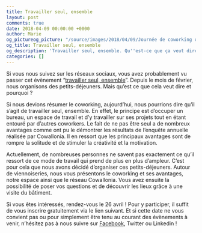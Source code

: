 ```yaml
---
title: Travailler seul, ensemble
layout: post
comments: true
date: 2018-04-09 00:00:00 +0000
author: Marie
og_pictureog_picture: "/source/images/2018/04/09/Journée de coworking offerte(1).png"
og_title: Travailler seul, ensemble
og_description: 'Travailler seul, ensemble. Qu''est-ce que ça veut dire ? '
categories: []
---
```

Si vous nous suivez sur les réseaux sociaux, vous avez probablement vu passer cet évènement “[travailler seul, ensemble](https://www.facebook.com/events/637510609942179/)”. Depuis le mois de février, nous organisons des petits-déjeuners. Mais qu’est ce que cela veut dire et pourquoi ?

<!--more-->

Si nous devions résumer le coworking, aujourd’hui, nous pourrions dire qu’il s’agit de travailler seul, ensemble. En effet, le principe est d’occuper un bureau, un espace de travail et d’y travailler sur ses projets tout en étant entouré par d’autres coworkers. Le fait de ne pas être seul a de nombreux avantages comme ont pu le démontrer les résultats de l’enquête annuelle réalisée par Cowallonia. Il en ressort que les principaux avantages sont de rompre la solitude et de stimuler la créativité et la motivation.

Actuellement, de nombreuses personnes ne savent pas exactement ce qu’il ressort de ce mode de travail qui prend de plus en plus d’ampleur. C’est pour cela que nous avons décidé d’organiser ces petits-déjeuners. Autour de viennoiseries, nous vous présentons le coworking et ses avantages, notre espace ainsi que le réseau Cowallonia. Vous avez ensuite la possibilité de poser vos questions et de découvrir les lieux grâce à une visite du bâtiment.

Si vous êtes intéressés, rendez-vous le 26 avril ! Pour y participer, il suffit de vous inscrire gratuitement via le lien suivant. Et si cette date ne vous convient pas ou pour simplement être tenu au courant des évènements à venir, n’hésitez pas à nous suivre sur [Facebook](https://www.facebook.com/GreenlabCoworking/), Twitter ou Linkedin !